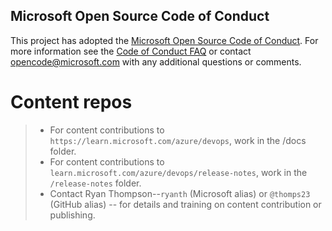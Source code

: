 ## Microsoft Open Source Code of Conduct
This project has adopted the [Microsoft Open Source Code of Conduct](https://opensource.microsoft.com/codeofconduct/).
For more information see the [Code of Conduct FAQ](https://opensource.microsoft.com/codeofconduct/faq/) or contact [opencode@microsoft.com](mailto:opencode@microsoft.com) with any additional questions or comments.

# Content repos

> * For content contributions to `https://learn.microsoft.com/azure/devops`, work in the /docs folder.
> * For content contributions to `learn.microsoft.com/azure/devops/release-notes`, work in the `/release-notes` folder.
> * Contact Ryan Thompson--`ryanth` (Microsoft alias) or `@thomps23` (GitHub alias) -- for details and training on content contribution or publishing.
